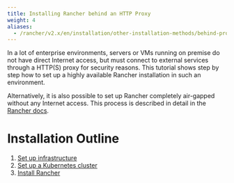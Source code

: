 ```yaml
---
title: Installing Rancher behind an HTTP Proxy
weight: 4
aliases:
  - /rancher/v2.x/en/installation/other-installation-methods/behind-proxy/
---
```


In a lot of enterprise environments, servers or VMs running on premise do not have direct Internet access, but must connect to external services through a HTTP(S) proxy for security reasons. This tutorial shows step by step how to set up a highly available Rancher installation in such an environment.

Alternatively, it is also possible to set up Rancher completely air-gapped without any Internet access. This process is described in detail in the [Rancher docs]({{<baseurl>}}/rancher/v2.5/en/installation/other-installation-methods/air-gap/).

# Installation Outline

1. [Set up infrastructure]({{<baseurl>}}/rancher/v2.5/en/installation/other-installation-methods/behind-proxy/prepare-nodes/)
2. [Set up a Kubernetes cluster]({{<baseurl>}}/rancher/v2.5/en/installation/other-installation-methods/behind-proxy/launch-kubernetes/)
3. [Install Rancher]({{<baseurl>}}/rancher/v2.5/en/installation/other-installation-methods/behind-proxy/install-rancher/)
